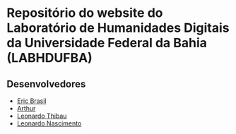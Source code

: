# Repositório do website do Laboratório de Humanidades Digitais da Universidade Federal da Bahia (LABHDUFBA)

## Desenvolvedores 

- [Eric Brasil](https://github.com/ericbrasiln)
- [Arthur](https://github.com/tutzlima)
- [Leonardo Thibau](https://github.com/l-thibau)
- [Leonardo Nascimento](https://github.com/leofn/)
